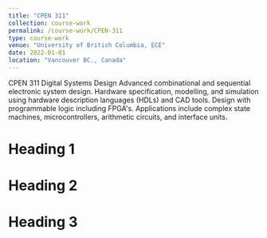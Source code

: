 ```yaml
---
title: "CPEN 311"
collection: course-work
permalink: /course-work/CPEN-311
type: course-work
venue: "University of British Columbia, ECE"
date: 2022-01-01
location: "Vancouver BC., Canada"
---
```


CPEN 311 Digital Systems Design
Advanced combinational and sequential electronic system design. Hardware specification, modelling, and simulation using hardware description languages (HDLs) and CAD tools. Design with programmable logic including FPGA's. Applications include complex state machines, microcontrollers, arithmetic circuits, and interface units.


Heading 1
======

Heading 2
======

Heading 3
======
